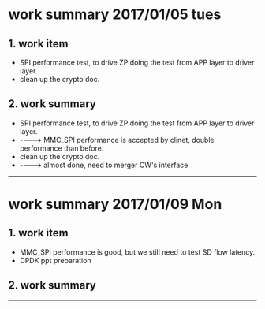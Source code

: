 # work summary 2017/01/05 tues
## 1. work item
* SPI performance test, to drive ZP doing the test from APP layer to driver layer.
* clean up the crypto doc.

## 2. work summary
* SPI performance test, to drive ZP doing the test from APP layer to driver layer.
* ----> MMC_SPI performance is accepted by clinet, double performance than before.
* clean up the crypto doc.
* ----> almost done, need to merger CW's interface
----------
# work summary 2017/01/09 Mon
## 1. work item
* MMC_SPI performance is good, but we still need to test SD flow latency.
* DPDK ppt preparation

## 2. work summary

----------
